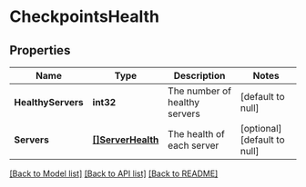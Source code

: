 # CheckpointsHealth

## Properties
Name | Type | Description | Notes
------------ | ------------- | ------------- | -------------
**HealthyServers** | **int32** | The number of healthy servers | [default to null]
**Servers** | [**[]ServerHealth**](ServerHealth.md) | The health of each server | [optional] [default to null]

[[Back to Model list]](../README.md#documentation-for-models) [[Back to API list]](../README.md#documentation-for-api-endpoints) [[Back to README]](../README.md)



